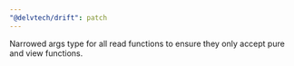 ```yaml
---
"@delvtech/drift": patch
---
```


Narrowed args type for all read functions to ensure they only accept pure and view functions.

